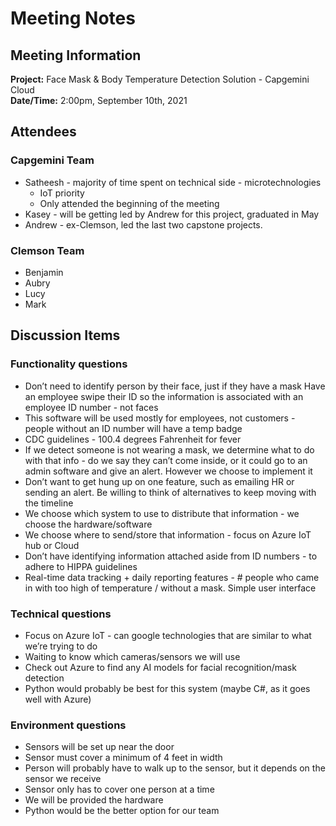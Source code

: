 # Meeting Notes

## Meeting Information

**Project:** Face Mask & Body Temperature Detection Solution - Capgemini Cloud  
**Date/Time:** 2:00pm, September 10th, 2021  

## Attendees
### Capgemini Team
- Satheesh - majority of time spent on technical side - microtechnologies
    - IoT priority
    - Only attended the beginning of the meeting
- Kasey - will be getting led by Andrew for this project, graduated in May
- Andrew - ex-Clemson, led the last two capstone projects. 
### Clemson Team
- Benjamin
- Aubry
- Lucy
- Mark

## Discussion Items
### Functionality questions
- Don’t need to identify person by their face, just if they have a mask
Have an employee swipe their ID so the information is associated with an employee ID number - not faces
- This software will be used mostly for employees, not customers - people without an ID number will have a temp badge
- CDC guidelines - 100.4 degrees Fahrenheit for fever
- If we detect someone is not wearing a mask, we determine what to do with that info - do we say they can’t come inside, or it could go to an admin software and give an alert. However we choose to implement it
- Don’t want to get hung up on one feature, such as emailing HR or sending an alert. Be willing to think of alternatives to keep moving with the timeline
- We choose which system to use to distribute that information - we choose the hardware/software
- We choose where to send/store that information - focus on Azure IoT hub or Cloud
- Don’t have identifying information attached aside from ID numbers - to adhere to HIPPA guidelines
- Real-time data tracking + daily reporting features - # people who came in with too high of temperature / without a mask. Simple user interface
### Technical questions
- Focus on Azure IoT - can google technologies that are similar to what we’re trying to do
- Waiting to know which cameras/sensors we will use
- Check out Azure to find any AI models for facial recognition/mask detection
- Python would probably be best for this system (maybe C#, as it goes well with Azure)
### Environment questions
- Sensors will be set up near the door
- Sensor must cover a minimum of 4 feet in width
- Person will probably have to walk up to the sensor, but it depends on the sensor we receive
- Sensor only has to cover one person at a time
- We will be provided the hardware
- Python would be the better option for our team
